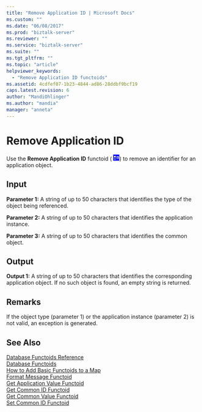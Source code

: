```yaml
---
title: "Remove Application ID | Microsoft Docs"
ms.custom: ""
ms.date: "06/08/2017"
ms.prod: "biztalk-server"
ms.reviewer: ""
ms.service: "biztalk-server"
ms.suite: ""
ms.tgt_pltfrm: ""
ms.topic: "article"
helpviewer_keywords: 
  - "Remove Application ID functoids"
ms.assetid: 4cdfef07-1b23-4844-ad86-28ddbf9bcf19
caps.latest.revision: 6
author: "MandiOhlinger"
ms.author: "mandia"
manager: "anneta"
---
```

# Remove Application ID
Use the **Remove Application ID** functoid (  ![RemoveApplicationID functoid](../core/media/removeapplicationidfunctoid-16x16.gif "RemoveApplicationIDFunctoid_16x16")) to remove an identifier for an application object.  
  
## Input  
 **Parameter 1:** A string of up to 50 characters that identifies the type of the object being referenced.  
  
 **Parameter 2:** A string of up to 50 characters that identifies the application instance.  
  
 **Parameter 3:** A string of up to 50 characters that identifies the common object.  
  
## Output  
 **Output 1:** A string of up to 50 characters that identifies the corresponding application object. If no such object is found, an empty string is returned.  
  
## Remarks  
 If the object type (parameter 1) or the application instance (parameter 2) is not valid, an exception is generated.  
  
## See Also  
 [Database Functoids Reference](../core/database-functoids-reference.md)   
 [Database Functoids](../core/database-functoids.md)   
 [How to Add Basic Functoids to a Map](../core/how-to-add-basic-functoids-to-a-map.md)   
 [Format Message Functoid](../core/format-message-functoid.md)   
 [Get Application Value Functoid](../core/get-application-value-functoid.md)   
 [Get Common ID Functoid](../core/get-common-id-functoid.md)   
 [Get Common Value Functoid](../core/get-common-value-functoid.md)   
 [Set Common ID Functoid](../core/set-common-id-functoid.md)